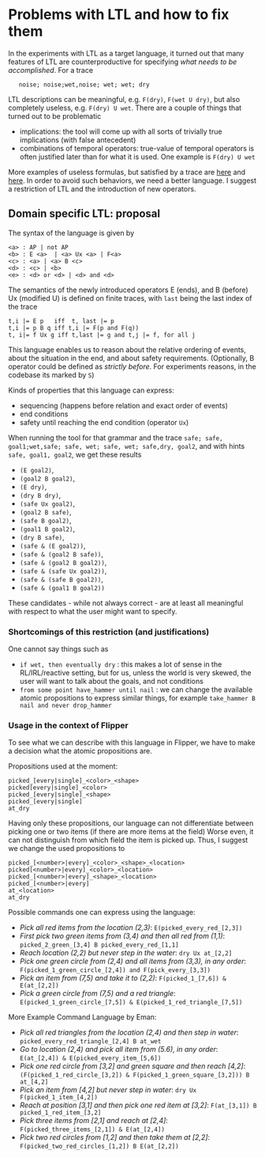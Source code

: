 # Problems with LTL and how to fix them

In the experiments with LTL as a target language, it turned out that many features of LTL are counterproductive
for specifying *what needs to be accomplished*. 
For a trace 
```
   noise; noise;wet,noise; wet; wet; dry
```

LTL descriptions can be meaningful, e.g. `F(dry)`, `F(wet U dry)`, but also completely useless, e.g. 
`F(dry) U wet`. There are a couple of things that turned out to be problematic
 - implications: the tool will come up with all sorts of trivially true implications (with false antecedent)
 - combinations of temporal operators: true-value of temporal operators is often justified later than 
 for what it is used. One example is `F(dry) U wet`
 
More examples of useless formulas, but satisfied by a trace are [here](positiveExamplesAnalysis) and [here](positiveExamplesAnalysis2).
In order to avoid such behaviors, we need a better language. I suggest a restriction of LTL and the introduction
of new operators.


## Domain specific LTL: proposal

The syntax of the language is given by

```
<a> : AP | not AP 
<b> : E <a>  | <a> Ux <a> | F<a>
<c> : <a> | <a> B <c>
<d> : <c> | <b>
<e> : <d> or <d> | <d> and <d> 
```

The semantics of the newly introduced operators E (ends), and B (before) Ux (modified U) is defined
on finite traces, with `last` being the last index of the trace

```
t,i |= E p   iff  t, last |= p
t,i |= p B q iff t,i |= F(p and F(q))
t, i|= f Ux g iff t,last |= g and t,j |= f, for all j
```


This language enables us to reason about the relative ordering of events, about the situation in the end, and about 
safety requirements.
(Optionally, B operator could be defined as *strictly before*. For experiments reasons, in the codebase its marked by `S`)

Kinds of properties that this language can express:

 - sequencing (happens before relation and exact order of events)
 - end conditions
 - safety until reaching the end condition (operator `Ux`)   

When running the tool for that grammar and the trace `safe; safe, goal1;wet,safe; safe, wet; safe, wet; safe,dry, goal2`,
and with hints `safe, goal1, goal2`, we get these results
- `(E goal2)`, 
- `(goal2 B goal2)`, 
- `(E dry)`, 
- `(dry B dry)`, 
- `(safe Ux goal2)`, 
- `(goal2 B safe)`,
 - `(safe B goal2)`, 
 - `(goal1 B goal2)`, 
 - `(dry B safe)`, 
 - `(safe & (E goal2))`, 
 - `(safe & (goal2 B safe))`, 
 - `(safe & (goal2 B goal2))`, 
 - `(safe & (safe Ux goal2))`, 
 - `(safe & (safe B goal2))`, 
 - `(safe & (goal1 B goal2))`
 
 These candidates - while not always correct - are at least all meaningful with respect to what the user
 might want to specify.
 
### Shortcomings of this restriction (and justifications)
 One cannot say things such as
 - `if wet, then eventually dry` : this makes a lot of sense in the RL/IRL/reactive setting, but for us, 
unless the world is very skewed, the user will want to talk about the goals, and not conditions
- `from some point have_hammer until nail` : we can change the available atomic propositions to express
 similar things, for example `take_hammer B nail and never drop_hammer`
 
### Usage in the context of Flipper
 To see what we can describe with this language in Flipper, we have to make a decision what the atomic propositions are.
 
 Propositions used at the moment:
```
picked_[every|single]_<color>_<shape>
picked[every|single]_<color>
picked_[every|single]_<shape>
picked_[every|single]
at_dry
```

Having only these propositions, our language can not differentiate between picking one or two items (if there are more items at the field)
Worse even, it can not distinguish from which field the item is picked up.
Thus, I suggest we change the used propositions to 
```
picked_[<number>|every]_<color>_<shape>_<location>
picked[<number>|every]_<color>_<location>
picked_[<number>|every]_<shape>_<location>
picked_[<number>|every]
at_<location>
at_dry
```

Possible commands one can express using the language:
- *Pick all red items from the location (2,3)*:  `E(picked_every_red_[2,3])`
- *First pick two green items from (3,4) and then all red from (1,1)*: `picked_2_green_[3,4] B picked_every_red_[1,1]`
- *Reach location (2,2) but never step in the water*: `dry Ux at_[2,2]` 
- *Pick one green circle from (2,4) and all items from (3,3), in any order*: `F(picked_1_green_circle_[2,4]) and F(pick_every_[3,3])`
- *Pick an item from (7,5) and take it to (2,2)*: `F(picked_1_[7,6]) & E(at_[2,2])`
- *Pick a green circle from (7,5) and a red triangle*: `E(picked_1_green_circle_[7,5]) & E(picked_1_red_triangle_[7,5])`

More Example Command Language by Eman:
- *Pick all red triangles from the location (2,4) and then step in water*:  `picked_every_red_triangle_[2,4] B at_wet`
- *Go to location (2,4) and pick all item from (5.6), in any order*:  `E(at_[2,4]) & E(picked_every_item_[5,6])`
- *Pick one red circle from [3,2] and green square and then reach [4,2]*: `(F(picked_1_red_circle_[3,2]) & F(picked_1_green_square_[3,2])) B at_[4,2]`
- *Pick an item from [4,2] but never step in water*: `dry Ux F(picked_1_item_[4,2])`
- *Reach at position [3,1] and then pick one red item at [3,2]*: `F(at_[3,1]) B picked_1_red_item_[3,2]`
- *Pick three items from [2,1] and reach at [2,4]*: `F(picked_three_items_[2,1]) & E(at_[2,4])`
- *Pick two red circles from [1,2] and then take them at [2,2]*: `F(picked_two_red_circles_[1,2]) B E(at_[2,2])`